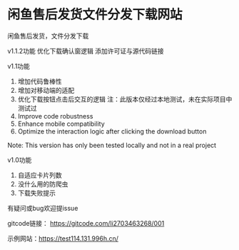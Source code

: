 # 闲鱼售后发货文件分发下载网站

闲鱼售后发货，文件分发下载

v1.1.2功能
优化下载确认窗逻辑
添加许可证与源代码链接


v1.1功能
1. 增加代码鲁棒性
2. 增加对移动端的适配
3. 优化下载按钮点击后交互的逻辑
注：此版本仅经过本地测试，未在实际项目中测试过
1. Improve code robustness
2. Enhance mobile compatibility
3. Optimize the interaction logic after clicking the download button

Note: This version has only been tested locally and not in a real project

v1.0功能
1. 自适应卡片列数
2. 没什么用的防爬虫
3. 下载失败提示

有疑问或bug欢迎提issue

gitcode链接： https://gitcode.com/li2703463268/001

示例网站：https://test114.131.996h.cn/
